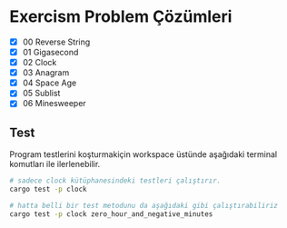 # Exercism Problem Çözümleri

- [x] 00 Reverse String
- [x] 01 Gigasecond
- [x] 02 Clock
- [x] 03 Anagram
- [x] 04 Space Age
- [x] 05 Sublist
- [x] 06 Minesweeper

## Test

Program testlerini koşturmakiçin workspace üstünde aşağıdaki terminal komutları ile ilerlenebilir.

```bash
# sadece clock kütüphanesindeki testleri çalıştırır.
cargo test -p clock

# hatta belli bir test metodunu da aşağıdaki gibi çalıştırabiliriz
cargo test -p clock zero_hour_and_negative_minutes
```